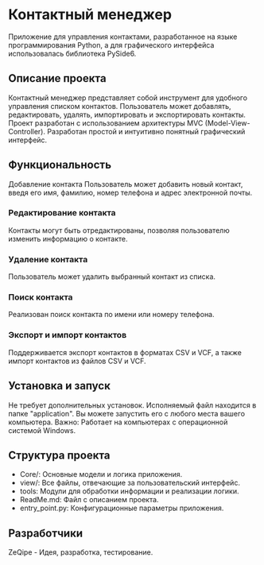 # Контактный менеджер
Приложение для управления контактами, разработанное на языке программирования Python, а для графического интерфейса использовалась библиотека PySide6.

## Описание проекта
Контактный менеджер представляет собой инструмент для удобного управления списком контактов. Пользователь может добавлять, редактировать, удалять, импортировать и экспортировать контакты. Проект разработан с использованием архитектуры MVC (Model-View-Controller). Разработан простой и интуитивно понятный графический интерфейс. 

## Функциональность
Добавление контакта
Пользователь может добавить новый контакт, введя его имя, фамилию, номер телефона и адрес электронной почты.


### Редактирование контакта
Контакты могут быть отредактированы, позволяя пользователю изменить информацию о контакте.

### Удаление контакта
Пользователь может удалить выбранный контакт из списка.

### Поиск контакта
Реализован поиск контакта по имени или номеру телефона.

### Экспорт и импорт контактов
Поддерживается экспорт контактов в форматах CSV и VCF, а также импорт контактов из файлов CSV и VCF.

## Установка и запуск
Не требует дополнительных установок. Исполняемый файл находится в папке "application". Вы можете запустить его с любого места вашего компьютера. 
Важно: Работает на компьютерах с операционной системой Windows.

## Структура проекта
- Core/: Основные модели и логика приложения.
- view/: Все файлы, отвечающие за пользовательский интерфейс.
- tools: Модули для обработки информации и реализации логики.
- ReadMe.md: Файл с описанием проекта.
- entry_point.py: Конфигурационные параметры приложения.

## Разработчики
ZeQipe - Идея, разработка, тестирование.
